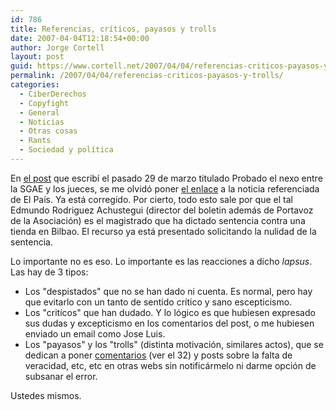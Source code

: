 ```yaml
---
id: 786
title: Referencias, crí­ticos, payasos y trolls
date: 2007-04-04T12:18:54+00:00
author: Jorge Cortell
layout: post
guid: https://www.cortell.net/2007/04/04/referencias-criticos-payasos-y-trolls/
permalink: /2007/04/04/referencias-criticos-payasos-y-trolls/
categories:
  - CiberDerechos
  - Copyfight
  - General
  - Noticias
  - Otras cosas
  - Rants
  - Sociedad y polí­tica
---
```

En <a title="post" target="_blank" href="https://www.cortell.net/2007/03/29/probado-el-nexo-entre-sgae-y-los-jueces/">el post</a> que escribí­ el pasado 29 de marzo titulado Probado el nexo entre la SGAE y los jueces, se me olvidó poner <a title="enace artí­culo El Paí­s" target="_blank" href="https://www.elpais.com/articulo/pais/vasco/SGAE/gana/causa/empresa/canon/digital/elpepuesppvs/20070324elpvas_13/Tes">el enlace</a> a la noticia referenciada de El Paí­s. Ya está corregido. Por cierto, todo esto sale por que el tal Edmundo Rodriguez Achustegui (director del boletin además de Portavoz de la Asociación) es el magistrado que ha dictado sentencia contra una tienda en Bilbao. El recurso ya está presentado solicitando la nulidad de la sentencia.
  
Lo importante no es eso. Lo importante es las reacciones a dicho _lapsus_. Las hay de 3 tipos:

  * Los "despistados" que no se han dado ni cuenta. Es normal, pero hay que evitarlo con un tanto de sentido crí­tico y sano escepticismo.
  * Los "crití­cos" que han dudado. Y lo lógico es que hubiesen expresado sus dudas y excepticismo en los comentarios del post, o me hubiesen enviado un email como Jose Luis.
  * Los "payasos" y los "trolls" (distinta motivación, similares actos), que se dedican a poner <a title="comentario" target="_blank" href="https://meneame.net/story/probado-nexo-entre-sgae-jueces">comentarios</a> (ver el 32) y posts sobre la falta de veracidad, etc, etc en otras webs sin notificármelo ni darme opción de subsanar el error.

Ustedes mismos.